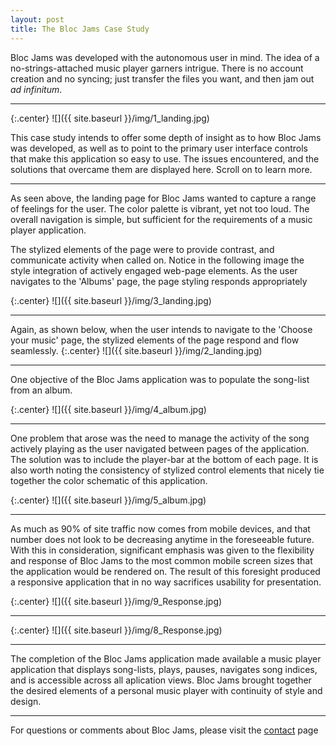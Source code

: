 ```yaml
---
layout: post
title: The Bloc Jams Case Study
---
```

Bloc Jams was developed with the autonomous user in mind.  The idea of a no-strings-attached music player garners intrigue.  There is no account creation and no syncing;  just transfer the files you want, and then jam out <i>ad infinitum</i>.

---
{:.center} 
![]({{ site.baseurl }}/img/1_landing.jpg)


This case study intends to offer some depth of insight as to how Bloc Jams was developed, as well as to point to the primary user interface controls that make this application so easy to use.  The issues encountered, and the solutions that overcame them are displayed here.  Scroll on to learn more.

---

As seen above, the landing page for Bloc Jams wanted to capture a range of feelings for the user.  The color palette is vibrant, yet not too loud.  The overall navigation is simple, but sufficient for the requirements of a music player application.

The stylized elements of the page were to provide contrast, and communicate activity when called on.  Notice in the following image the style integration of actively engaged web-page elements.  As the user navigates to the 'Albums' page, the page styling responds appropriately

{:.center} 
![]({{ site.baseurl }}/img/3_landing.jpg)

---
Again, as shown below, when the user intends to navigate to the 'Choose your music' page, the stylized elements of the page respond and flow seamlessly.
{:.center} 
![]({{ site.baseurl }}/img/2_landing.jpg)

---
One objective of the Bloc Jams application was to populate the song-list from an album.

{:.center} 
![]({{ site.baseurl }}/img/4_album.jpg)

---
One problem that arose was the need to manage the activity of the song actively playing as the user navigated between pages of the application.  The solution was to include the player-bar at the bottom of each page.  It is also worth noting the consistency of stylized control elements that nicely tie together the color schematic of this application.

{:.center} 
![]({{ site.baseurl }}/img/5_album.jpg)

---
As much as 90% of site traffic now comes from mobile devices, and that number does not look to be decreasing anytime in the foreseeable future.  With this in consideration, significant emphasis was given to the flexibility and response of Bloc Jams to the most common mobile screen sizes that the application would be rendered on.  The result of this foresight produced a responsive application that in no way sacrifices usability for presentation.

{:.center} 
![]({{ site.baseurl }}/img/9_Response.jpg)

---
{:.center} 
![]({{ site.baseurl }}/img/8_Response.jpg)

---

The completion of the Bloc Jams application made available a music player application that displays song-lists, plays, pauses, navigates song indices, and is accessible across all aplication views.  Bloc Jams brought together the desired elements of a personal music player with continuity of style and design.

---

For questions or comments about Bloc Jams, please visit the [contact](/contact/) page